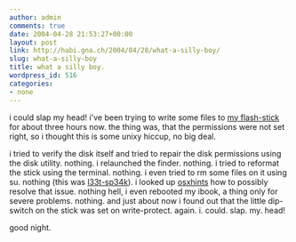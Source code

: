 ```yaml
---
author: admin
comments: true
date: 2004-04-28 21:53:27+00:00
layout: post
link: http://habi.gna.ch/2004/04/28/what-a-silly-boy/
slug: what-a-silly-boy
title: what a silly boy.
wordpress_id: 516
categories:
- none
---
```


i could slap my head!
i've been trying to write some files to [my flash-stick](http://habi.gna.ch/blog/archives/000042.html) for about three hours now. the thing was, that the permissions were not set right, so i thought this is some unixy hiccup, no big deal.

i tried to verify the disk itself and tried to repair the disk permissions using the disk utility. nothing.
i relaunched the finder. nothing.
i tried to reformat the stick using the terminal. nothing.
i even tried to rm some files on it using su. nothing (this was [l33t-sp34k](http://www.bbc.co.uk/dna/h2g2/A787917)).
i looked up [osxhints](http://www.macosxhints.com/) how to possibly resolve that issue. nothing
hell, i even rebooted my ibook, a thing only for severe problems. nothing.
and just about now i found out that the little dip-switch on the stick was set on write-protect.
again. i. could. slap. my. head!

good night.
